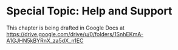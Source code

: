 Special Topic: Help and Support
==========================

This chapter is being drafted in Google Docs at
https://drive.google.com/drive/u/0/folders/1SnhEKmA-A1GJHN5kBYRnX_za5dX_n1EC
